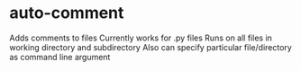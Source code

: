 # auto-comment
Adds comments to files
Currently works for .py files
Runs on all files in working directory and subdirectory
Also can specify particular file/directory as command line argument
